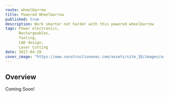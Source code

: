 ```yaml
---
route: wheelbarrow
title: Powered Wheelbarrow
published: true
description: Work smarter not harder with this powered wheelbarrow
tags: Power electronics,
      Rechargeables,
      Tooling,
      CAD design,
      Laser Cutting
date: 2017-04-20
cover_image: "https://www.constructionexec.com/assets/site_18/images/article/081219110833.jpg?width=1280"
---
```


## Overview

Coming Soon!
